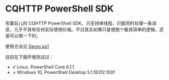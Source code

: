 # CQHTTP PowerShell SDK

写着玩儿的 CQHTTP PowerShell SDK，只支持单线程，只能同时处理一条消息，几乎不具有任何实际使用价值。不过其实如果只是想跑个极其简单的逻辑，还是可以用一下的。

使用方法见 [Demo.ps1](Demo.ps1)

目前在下面环境测试过：

- √ Linux, PowerShell Core 6.1.1
- × Windows 10, PowerShell Desktop 5.1.18312.1001
